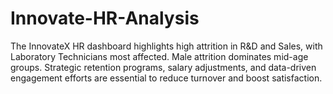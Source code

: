 # Innovate-HR-Analysis
The InnovateX HR dashboard highlights high attrition in R&amp;D and Sales, with Laboratory Technicians most affected. Male attrition dominates mid-age groups. Strategic retention programs, salary adjustments, and data-driven engagement efforts are essential to reduce turnover and boost satisfaction.
